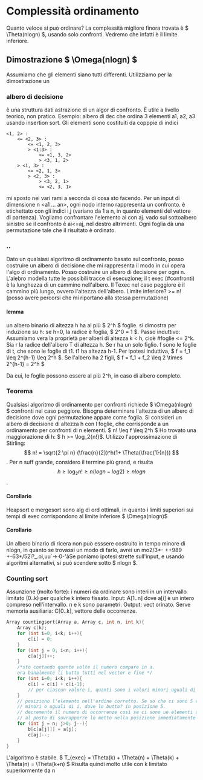 #  Complessità ordinamento
Quanto veloce si può ordinare? 
La complessità migliore finora trovata è $ \Theta(nlogn) $, usando solo confronti.
Vedremo che infatti è il limite inferiore.
## Dimostrazione $ \Omega(nlogn) $
Assumiamo che gli elementi siano tutti differenti. Utilizziamo per la dimostrazione un
### albero di decisione
è una struttura dati astrazione di un algor di confronto. È utile a livello teorico, non pratico. 
Esempio: albero di dec che ordina 3 elementi a1, a2, a3 usando insertion sort. Gli elementi sono costituiti da copppie di indici
```
<1, 2> :
    <= <2, 3> :
        <= <1, 2, 3>
        > <1:3> :
            <= <1, 3, 2>
            > <3, 1, 2>
    > <1, 3> : 
        <= <2, 1, 3>
        > <2, 3> :
            > <3, 2, 1>
            <= <2, 3, 1>
```
mi sposto nei vari rami a seconda di cosa sto facendo.
Per un input di dimensione n <a1 ... an>, ogni nodo interno rappresenta un confronto. è etichettato con gli indici i,j (variano da 1 a n, in quanto elementi del vettore di partenza). Vogliamo confrontare l'elemento ai con aj. vado sul sottoalbero sinistro se il confronto è ai<=aj, nel destro altrimenti. 
Ogni foglia dà una permutazione tale che il risultato è ordinato.

### ..

Dato un qualsiasi algoritmo di ordinamento basato sul confronto, posso costruire un albero di decisione che mi rappresenta il modo in cui opera l'algo di ordinamento. 
Posso costruire un albero di decisione per ogni n. L'alebro modella tutte le possibili tracce di esecuzione; il t exec (#confronti) è la lunghezza di un cammino nell'albero. Il Texec nel caso peggiore è il cammino più lungo, ovvero l'altezza dell'albero.
Limite inferiore? >= n! (posso avere percorsi che mi riportano alla stessa permutazione)
#### lemma
un  albero binario di altezza h ha al più $ 2^h $ foglie. si dimostra per induzione su h: se h=0, la radice è foglia, $ 2^0 = 1 $. Passo induttivo: Assumiamo vera la proprietà per alberi di altezza k < h, cioè #foglie <= 2^k. Sia r la radice dell'albero T di altezza h. Se r ha un solo figlio. f sono le foglie di t, che sono le foglie di t1. t1 ha altezza h-1. Per ipotesi induttiva, $ f = f_1 \leq  2^{h-1} \leq 2^h $. Se l'albero ha 2 figli, $ f = f_1 + f_2 \leq  2 \times 2^{h-1} = 2^h $

Da cui, le foglie possono essere al più 2^h, in caso di albero completo.

### Teorema
Qualsiasi algoritmo di ordinamento per confronti richiede $ \Omega(nlogn) $ confronti nel caso peggiore. Bisogna determinare l'altezza di un albero di decisione dove ogni permutazione appare come foglia. Si consideri un albero di decisione di altezza h con l foglie, che corrisponde a un ordinamento per confronti di n elementi. $ n! \leq f  \leq  2^h $ Ho trovato una maggiorazione di h: $ h >= \log_2{n!}$. Utilizzo l'approssimazione di Stirling:
$$ n! = \sqrt{2 \pi n}  (\frac{n}{2})^h(1+ \Theta(\frac{1}{n})) $$.
 Per n suff grande, considero il termine più grand, e risulta
$$ h \geq \log_2{n!} \geq n(logn -log2) \geq nlogn $$.

#### Corollario 
Heapsort e mergesort sono alg di ord ottimali, in quanto i limiti superiori sui tempi di exec corrispondono al limite inferiore $ \Omega(nlogn)$

#### Corollario
Un albero binario di ricera non può esssere costruito in tempo minore di nlogn, in quanto se trovassi un modo di farlo, avrei un mo2/3*-
++989
+-63*/52ì?_.oi,uu´→·0-'àSe poniamo ipotesi strette sull'input, e usando algoritmi alternativi, si può scendere sotto $ nlogn $. 
### Counting sort
Assunzione (molto forte): i numeri da ordinare sono interi in un intervallo limitato (0..k) per qualche k intero fissato.
Input: A[1..n] dove a[i] è un intero compreso nell'intervallo. n e  k sono parametri.
Output: vect orinato.
Serve memoria ausiliaria: C[0..k], vettore delle occorrenze.
```cpp
Array countingsort(Array a, Array c, int n, int k){
    Array c(k);
    for (int i=0; i<k; i++){
        c[i] = 0;
    }
    for (int j = 0; i<n; i++){
        c[a[j]]++;
    }
    /*sto contando quante volte il numero compare in a.
    ora banalmente li butto tutti nel vector e fine */
    for (int i=0; i<k; i++){
        c[i] = c[i] + c[i-1]; 
        // per ciascun valore i, quanti sono i valori minori uguali di i?
    }
    // posiziono l'elemento nell'ordine corretto. Se so che ci sono 5 elementi
    // minori o uguali di i, dove lo butto? in posizione 5.
    // decremento il numero di occorrenze così se ci sono ue elementi uguali, 
    // al posto di sovrapporre lo metto nella posizione immediatamente prima.
    for (int j = n; j>0; j--){
        b[c[a[j]]] = a[j];
        c[aj]--;
    }
}
```

L'algoritmo è stabile. $ T_{exec} = \Theta(k) + \Theta(n) + \Theta(k) + \Theta(n) = \Theta(k+n) $ Risulta quindi molto utile con k limitato superiormente da n